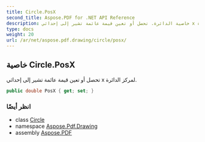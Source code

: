 ```yaml
---
title: Circle.PosX
second_title: Aspose.PDF for .NET API Reference
description: خاصية الدائرة. تحصل أو تعين قيمة عائمة تشير إلى إحداثي x لمركز الدائرة
type: docs
weight: 20
url: /ar/net/aspose.pdf.drawing/circle/posx/
---
```

## خاصية Circle.PosX

تحصل أو تعين قيمة عائمة تشير إلى إحداثي x لمركز الدائرة.

```csharp
public double PosX { get; set; }
```

### انظر أيضًا

* class [Circle](../)
* namespace [Aspose.Pdf.Drawing](../../../aspose.pdf.drawing/)
* assembly [Aspose.PDF](../../../)